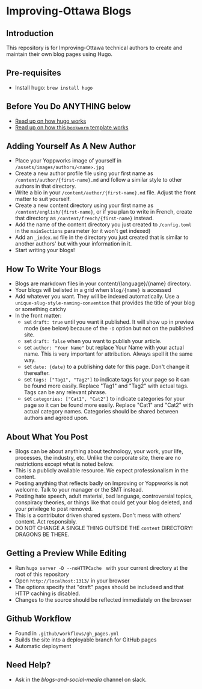 # Improving-Ottawa Blogs

## Introduction
This repository is for Improving-Ottawa technical authors to create 
and maintain their own blog pages using Hugo. 

## Pre-requisites
* Install hugo: `brew install hugo`

## Before You Do ANYTHING below
* [Read up on how hugo works](https://gohugo.io/documentation/)
* [Read up on how this `bookworm` template works](https://docs.gethugothemes.com/bookworm/languages/)

## Adding Yourself As A New Author
* Place your Yoppworks image of yourself in `/assets/images/authors/<name>.jpg`
* Create a new author profile file using your first name as `/content/author/{first-name}.md` and follow a similar style to other authors in that directory.
* Write a bio in your `/content/author/{first-name}.md` file. Adjust the front matter to suit yourself.
* Create a new content directory using your first name as `/content/english/{first-name}`, or if you plan to write in French, create that directory as `/content/french/{first-name}` instead.
* Add the name of the content directory you just created to `/config.toml` in the `mainSections` parameter (or it won't get indexed)
* Add an `_index.md` file in the directory you just created that is similar to another authors' but with your information in it. 
* Start writing your blogs!
 
## How To Write Your Blogs
* Blogs are markdown files in your content/{language}/{name} directory.
* Your blogs will belisted in a grid when `blog/{name}` is accessed
* Add whatever you want. They will be indexed automatically. Use a `unique-slug-style-naming-convention` that provides the title of your blog or something catchy
* In the front matter:
  * set `draft: true` until you want it published. It will show up in preview mode (see below) because of the `-D` option but not on the published site.
  * set `draft: false` when you want to publish your article.
  * set `author: "Your Name"` but replace Your Name with your actual name. This is very important for attribution. Always spell it the same way.  
  * set `date: {date}` to a publishing date for this page. Don't change it thereafter.
  * set `tags: ["Tag1", "Tag2"]` to indicate tags for your page so it can be found more easily. Replace "Tag1" and "Tag2" with actual tags. Tags can be any relevant phrase.
  * set `categories: ["Cat1", "Cat2"]` to indicate categories for your page so it can be found more easily. Replace "Cat1" and "Cat2" with actual category names. Categories should be shared between authors and agreed upon.
    
## About What You Post
* Blogs can be about anything about technology, your work, your life, processes, the industry, etc. Unlike the corporate site, there are no restrictions except what is noted below. 
* This is a publicly available resource. We expect professionalism in the content.
* Posting anything that reflects badly on Improving or Yoppworks is not welcome. Talk to your manager or the SMT instead.
* Posting hate speech, adult material, bad language, controversial topics, conspiracy theories, or things like that could get your blog deleted, and your privilege to post removed.
* This is a contributor driven shared system. Don't mess with others' content. Act responsibly. 
* DO NOT CHANGE A SINGLE THING OUTSIDE THE `content` DIRECTORY! DRAGONS BE THERE.

## Getting a Preview While Editing
* Run `hugo server -D --noHTTPCache ` with your current directory at the
  root of this repository
* Open `http://localhost:1313/` in your browser
* The options specify that "draft" pages should be includeed and that
  HTTP caching is disabled.
* Changes to the source should be reflected immediately on the browser

## Github Workflow
* Found in `.github/workflows/gh_pages.yml`
* Builds the site into a deployable branch for GitHub pages
* Automatic deployment

## Need Help?
* Ask in the *blogs-and-social-media* channel on slack.